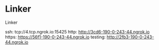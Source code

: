 # Linker
Linker

ssh: tcp://4.tcp.ngrok.io:15425 
http: http://3cd6-190-0-243-44.ngrok.io 
https: https://56f1-190-0-243-44.ngrok.io 
testing: http://2fb3-190-0-243-44.ngrok.io 